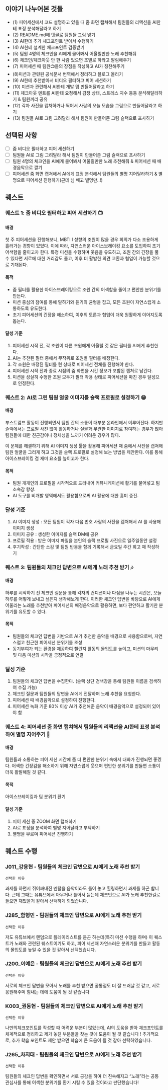 ## 이야기 나누어본 것들

- (1) 피어세션에서 코드 설명하고 있을 때 줌 화면 캡쳐해서 팀원들의 리액션을 AI한테 표정 분석해달라고 하기
- (2) README.md에 댓글로 팀원들 그림 넣기
- (3) AI한테 추가 체크포인트 받아서 수행하기
- (4) AI한테 설계한 체크포인트 검증받기 
- (5) 팀원 4명의 체크인을 AI에게 물어봐서 어울릴만한 노래 추천해줘
- (6) 체크인/체크아웃 안 한 사람 있으면 조별로 하라고 알림해주기 
- (7) 피어세션 때 팀원📺들의 장점을 작성하고 AI가 칭찬해주기 
- (8)미션과 관련된 공식문서 번역해서 정리하고 블로그 올리기 
- (9) AI한테 추천받아서 비디오 필터하고 피어 세션하기 
- (10) 미션과 관련해서 AI한테 개발 밈 만들어달라고 하기 
- (11) 체크아웃 멘트를 AI한테 요청해서 감정 상태, 스트레스 지수 등등 분석해달라하기 & 팀원끼리 공유
- (12) 각자 사진을 캡쳐하거나 찍어서 사람의 오늘 모습을 그림으로 만들어달라고 하기 
- (13) 팀원들 AI로 그림 그려달라 해서 팀원이 만들어준 그림 슬랙으로 프사하기 

## 선택된 사항

- [ ] 줌 비디오 필터하고 피어 세션하기 
- [ ] 팀원들 AI로 그림 그려달라 해서 팀원이 만들어준 그림 슬랙으로 프사하기 
- [ ] 팀원 4명의 체크인을 AI에게 물어봐서 어울릴만한 노래 추천해줘 & 피어세션 때 배경음악으로 깔기 
- [ ] 피어세션 줌 화면 캡쳐해서 AI에게 표정 분석해서 팀원들의 별명 지어달라하기 & 별명으로 피어세션 진행하기(근데 님 빼고 별명만..!)

## 퀘스트

### 퀘스트 1: 줌 비디오 필터하고 피어 세션하기 📺

#### 배경

첫 주 피어세션을 진행해보니, MBTI I 성향의 조원이 많을 경우 회의가 다소 조용하게 흘러가는 경향이 있었다.
이에 따라, 자연스러운 아이스브레이킹 요소를 도입하여 초기 어색함을 줄이고자 한다.
특정 미션을 수행하며 웃음을 유도하고, 조원 간의 긴장을 풀 수 있다면
서로에 대한 거리감도 줄고, 이후 더 활발한 의견 교환과 협업이 가능할 것으로 기대된다.

#### 목적

- 줌 필터를 활용한 아이스브레이킹으로 조원 간의 어색함을 줄이고 편안한 분위기를 만든다.
- 미션 중심의 참여를 통해 말하기와 듣기의 균형을 잡고, 모든 조원이 자연스럽게 소통하도록 유도한다.
- 초기 피어세션의 긴장을 해소하여, 이후의 토론과 협업이 더욱 원활하게 이어지도록 돕는다.


#### 달성 기준

1. 피어세션 시작 전, 각 조원이 다른 조원에게 어울릴 것 같은 필터를 AI에게 추천한다.
2. AI는 추천된 필터 중에서 무작위로 조원별 필터를 배정한다.
3. 각 조원은 배정된 필터를 켠 상태로 피어세션 전체를 진행해야 한다.
4. 피어세션 시작 전과 종료 시점의 줌 화면을 시간 정보가 포함된 캡처로 남긴다.
5. 미션을 성실히 수행한 조원 모두가 필터 착용 상태로 피어세션을 마친 경우 달성으로 인정한다.

### 퀘스트 2: AI로 그린 팀원 얼굴 이미지를 슬랙 프로필로 설정하기 😁

#### 배경

부스트캠프 활동이 진행되면서 팀원 간의 소통이 대부분 온라인에서 이루어진다. 하지만 슬랙에서는 프로필 사진 없이 활동하거나 실물과 무관한 이미지로 참여하는 경우가 많아 팀원들에 대한 친근감이나 정체성을 느끼기 어려운 경우가 많다.

이 문제를 해결하기 위해 AI 이미지 생성 툴을 활용해 피어세션 때 줌에서 사진을 캡쳐해 팀원 얼굴을 그리게 하고 그것을 슬랙 프로필로 설정해 보는 방법을 제안한다. 이를 통해 아이스브레이킹 겸 재미 요소를 높이고자 한다.

#### 목적 

- 팀원 개개인의 프로필을 시각적으로 드러내어 커뮤니케이션에 활기를 불어넣고 팀 소속감 향상. 
- AI 도구를 비개발 영역에서도 활용함으로써 AI 활용에 대한 흥미 증진. 

### 달성 기준

1. AI 이미지 생성 : 모든 팀원이 각자 다음 번호 사람의 사진을 캡쳐해서 AI 를 사용해 이미지 생성
2. 이미지 공유 : 생성한 이미지를 슬랙 DM에 공유
3. 프로필 적용 : 받은 이미지 파일을 본인의 슬랙 프로필 사진으로 일주일동안 설정
4. 후기작성 : 간단한 소감 및 팀원 반응을 함께 기록해서 금요일 주간 회고 때 작성하기

### 퀘스트 3: 팀원들의 체크인 답변으로 AI에게 노래 추천 받기 🎶

#### 배경

하루를 시작하기 전 체크인 질문을 통해 각자의 컨디션이나 다짐을 나누는 시간은, 오늘 하루를 어떻게 보내고 싶은지 생각해보게 한다. 이러한 체크인 답변을 바탕으로 AI에게 어울리는 노래를 추천받아 피어세션의 배경음악으로 활용하면, 보다 편안하고 활기찬 분위기를 유도할 수 있다.

#### 목적 

- 팀원들의 체크인 답변을 기반으로 AI가 추천한 음악을 배경으로 사용함으로써, 자연스럽고 친근한 피어세션 분위기를 조성
- 동기부여가 되는 환경을 제공하여 챌린지 활동의 몰입도를 높이고, 미션의 마무리 및 다음 미션의 시작을 긍정적으로 연결

### 달성 기준

1. 팀원들의 체크인 답변을 수집한다. (슬랙 상단 검색창을 통해 팀원들 이름을 검색하여 수집 가능)
2. 체크인 질문과 팀원들의 답변을 AI에게 전달하며 노래 추천을 요청한다.
3. 피어세션 때 배경음악으로 설정하여 진행한다.
4. 피어세션 녹화 기준 80% 이상 AI가 추천해준 음악이 배경음악으로 설정되어 있어야 함

### 퀘스트 4: 피어세션 줌 화면 캡쳐해서 팀원들의 리액션을 AI한테 표정 분석하여 별명 지어주기 🤡

#### 배경

팀원들과 소통하는 피어 세션 시간에 좀 더 편안한 분위기 속에서 대화가 진행되면 좋겠다. 어색한 긴장감을 해소하기 위해 자연스럽게 웃으며 편안한 분위기를 만들면 소통이 더욱 활발해질 것 같다.

#### 목적

아이스브레이킹과 팀 분위기 환기

#### 달성 기준

1. 피어 세션 중 ZOOM 화면 캡처하기
2. AI로 표정을 분석하여 별명 지어달라고 부탁하기
3. 별명을 부르며 피어세션 진행하기

## 퀘스트 수행

### J011_강용현 - 팀원들의 체크인 답변으로 AI에게 노래 추천 받기
`선택한 이유`

과제를 하면서 쥐어짜내진 멘탈을 음악이라도 틀어 놓고 힐링하면서 과제를 하곤 합니다. 근데 그때는 유튜브에서 아무거나 틀어서 듣는데 체크인으로 AI가 노래 추천한걸로 들으면 재밌을거 같아서 선택하게 되었습니다.

### J285_함형민 - 팀원들의 체크인 답변으로 AI에게 노래 추천 받기
`선택한 이유`

저도 유튜브에서 랜덤으로 플레이리스트를 듣곤 하는데(특히 미션 수행을 하며) 이 퀘스트가
노래와 관련된 퀘스트이기도 하고, 피어 세션때 자연스러운 분위기를 만들고 활동의 몰입도를 높일 수 있을 것 같아서 선택했습니다.

### J200_이예은 - 팀원들의 체크인 답변으로 AI에게 노래 추천 받기
`선택한 이유`

서로의 체크인 답변을 모아서 노래를 추천 받으면 공통점도 더 잘 드러날 것 같고, 서로 응원해주며 힘내는 데에 도움이 될 것 같습니다 

### K003_권동현 - 팀원들의 체크인 답변으로 AI에게 노래 추천 받기
`선택한 이유`

나만의체크포인트를 작성할 때 어려운 부분이 많았는데, AI의 도움을 받아 체크포인트를 체계적으로 정리하고 제가 놓친 부분들을 찾는 것에 도움이 될 것 같습니다 ! 추가적으로, 추가 학습 포인트도 제안 받으면 학습에 큰 도움이 될 것 같아 선탁하였습니다.

### J265_차지태 - 팀원들의 체크인 답변으로 AI에게 노래 추천 받기
`선택한 이유`

 팀원들의 체크인 답변을 확인하면서 서로 공감을 하여 더 친숙해지고 “노래”라는 공통 관심사를 통해 어색한 분위기를 환기 시킬 수 있을 것이라고 판단했습니다!
